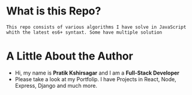 # What is this Repo?
    This repo consists of various algorithms I have solve in JavaScript whith the latest es6+ syntaxt. Some have multiple solution

# A Little About the Author
* Hi, my name is **Pratik Kshirsagar** and I am a **Full-Stack Developer**
* Please take a look at my Portfolip. I have Projects in React, Node, Express, Django and much more.
